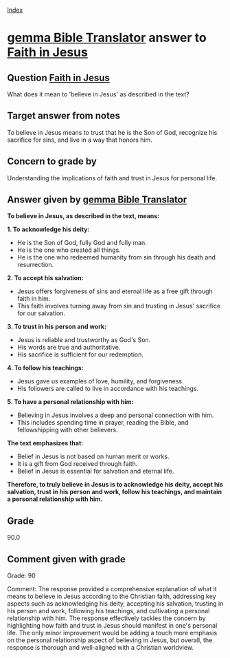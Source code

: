 
[Index](../../index.md)
# [gemma Bible Translator](../../answering_models/gemma_Bible_Translator.md) answer to [Faith in Jesus](../../questions/Faith_in_Jesus.md)

## Question [Faith in Jesus](../../questions/Faith_in_Jesus.md)
What does it mean to 'believe in Jesus' as described in the text?

## Target answer from notes
To believe in Jesus means to trust that he is the Son of God, recognize his sacrifice for sins, and live in a way that honors him.

## Concern to grade by
Understanding the implications of faith and trust in Jesus for personal life.

## Answer given by [gemma Bible Translator](../../answering_models/gemma_Bible_Translator.md)
**To believe in Jesus, as described in the text, means:**

**1. To acknowledge his deity:**
* He is the Son of God, fully God and fully man.
* He is the one who created all things.
* He is the one who redeemed humanity from sin through his death and resurrection.

**2. To accept his salvation:**
* Jesus offers forgiveness of sins and eternal life as a free gift through faith in him.
* This faith involves turning away from sin and trusting in Jesus' sacrifice for our salvation.

**3. To trust in his person and work:**
* Jesus is reliable and trustworthy as God's Son.
* His words are true and authoritative.
* His sacrifice is sufficient for our redemption.

**4. To follow his teachings:**
* Jesus gave us examples of love, humility, and forgiveness.
* His followers are called to live in accordance with his teachings.

**5. To have a personal relationship with him:**
* Believing in Jesus involves a deep and personal connection with him.
* This includes spending time in prayer, reading the Bible, and fellowshipping with other believers.

**The text emphasizes that:**

* Belief in Jesus is not based on human merit or works.
* It is a gift from God received through faith.
* Belief in Jesus is essential for salvation and eternal life.

**Therefore, to truly believe in Jesus is to acknowledge his deity, accept his salvation, trust in his person and work, follow his teachings, and maintain a personal relationship with him.**

## Grade
90.0

## Comment given with grade
Grade: 90

Comment: The response provided a comprehensive explanation of what it means to believe in Jesus according to the Christian faith, addressing key aspects such as acknowledging his deity, accepting his salvation, trusting in his person and work, following his teachings, and cultivating a personal relationship with him. The response effectively tackles the concern by highlighting how faith and trust in Jesus should manifest in one's personal life. The only minor improvement would be adding a touch more emphasis on the personal relationship aspect of believing in Jesus, but overall, the response is thorough and well-aligned with a Christian worldview.
